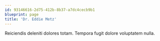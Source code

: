 ```yaml
---
id: 93146616-2d75-412b-8b37-a7dc4cecb9b1
blueprint: page
title: 'Dr. Eddie Metz'
---
```

Reiciendis deleniti dolores totam. Tempora fugit dolore voluptatem nulla.